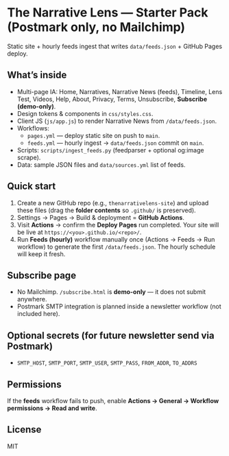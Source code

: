 # The Narrative Lens — Starter Pack (Postmark only, no Mailchimp)

Static site + hourly feeds ingest that writes `data/feeds.json` + GitHub Pages deploy.

## What’s inside
- Multi-page IA: Home, Narratives, Narrative News (feeds), Timeline, Lens Test, Videos, Help, About, Privacy, Terms, Unsubscribe, **Subscribe (demo-only)**.
- Design tokens & components in `css/styles.css`.
- Client JS (`js/app.js`) to render Narrative News from `/data/feeds.json`.
- Workflows:
  - `pages.yml` — deploy static site on push to `main`.
  - `feeds.yml` — hourly ingest → `data/feeds.json` commit on `main`.
- Scripts: `scripts/ingest_feeds.py` (feedparser + optional og:image scrape).
- Data: sample JSON files and `data/sources.yml` list of feeds.

## Quick start
1. Create a new GitHub repo (e.g., `thenarrativelens-site`) and upload these files (drag the **folder contents** so `.github/` is preserved).
2. Settings → Pages → Build & deployment = **GitHub Actions**.
3. Visit **Actions** → confirm the **Deploy Pages** run completed. Your site will be live at `https://<you>.github.io/<repo>/`.
4. Run **Feeds (hourly)** workflow manually once (Actions → Feeds → Run workflow) to generate the first `/data/feeds.json`. The hourly schedule will keep it fresh.

## Subscribe page
- No Mailchimp. `/subscribe.html` is **demo-only** — it does not submit anywhere.
- Postmark SMTP integration is planned inside a newsletter workflow (not included here).

## Optional secrets (for future newsletter send via Postmark)
- `SMTP_HOST`, `SMTP_PORT`, `SMTP_USER`, `SMTP_PASS`, `FROM_ADDR`, `TO_ADDRS`

## Permissions
If the **feeds** workflow fails to push, enable **Actions → General → Workflow permissions → Read and write**.

## License
MIT
